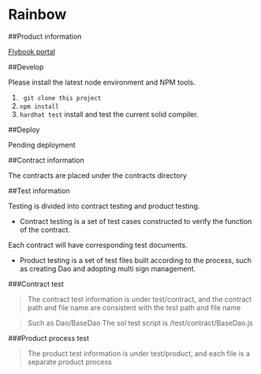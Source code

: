# Rainbow




##Product information



[Flybook portal](https://xd5mvn33t6.feishu.cn/drive/folder/fldcnMMLcVOBqcURevBHPoT83jg )

##Develop

Please install the latest node environment and NPM tools.

1. ` git clone this project`
2. `npm install`
3. `hardhat test` install and test the current solid compiler.



##Deploy

Pending deployment



##Contract information

The contracts are placed under the contracts directory



##Test information

Testing is divided into contract testing and product testing.

* Contract testing is a set of test cases constructed to verify the function of the contract.

Each contract will have corresponding test documents.

* Product testing is a set of test files built according to the process, such as creating Dao and adopting multi sign management.




###Contract test

>The contract test information is under test/contract, and the contract path and file name are consistent with the test path and file name

>Such as Dao/BaseDao The sol test script is /test/contract/BaseDao.js



###Product process test

>The product test information is under test/product, and each file is a separate product process
